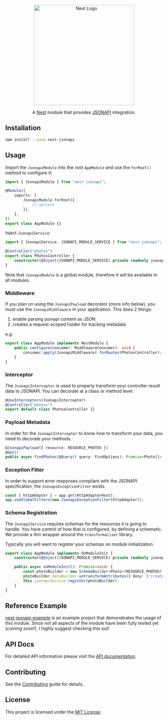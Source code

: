 <p align="center">
  <a href="http://nestjs.com"><img src="https://nestjs.com/img/logo_text.svg" alt="Nest Logo" width="320" /></a>
</p>

<p align="center">
  A <a href="https://github.com/nestjs/nest">Nest</a> module that provides <a href="https://jsonapi.org/">JSONAPI</a> integration.
</p>

## Installation

```bash
npm install --save nest-jsonapi
```

## Usage

Import the `JsonapiModule` into the root `AppModule` and use the `forRoot()` method to configure it:

```typescript
import { JsonapiModule } from "nest-jsonapi";

@Module({
    imports: [
        JsonapiModule.forRoot({
            // options
        }),
    ],
})
export class AppModule {}
```

Inject `JsonapiService`:

```typescript
import { JsonapiService, JSONAPI_MODULE_SERVICE } from "nest-jsonapi";

@Controller("photos")
export class PhotosController {
    constructor(@Inject(JSONAPI_MODULE_SERVICE) private readonly jsonapiService: JsonapiService) {}
}
```

Note that `JsonapiModule` is a global module, therefore it will be available in all modules.

### Middleware

If you plan on using the `JsonapiPayload` decorator (more info below), you must use the `JsonapiMiddleware` in your application. This does 2 things:

1. enable parsing jsonapi content as JSON
2. creates a request-scoped holder for tracking metadata

e.g.

```typescript
export class AppModule implements NestModule {
    public configure(consumer: MiddlewareConsumer): void {
        consumer.apply(JsonapiMiddleware).forRoutes(PhotosController);
    }
}
```

### Interceptor

The `JsonapiInterceptor` is used to properly transform your controller result data to JSONAPI. You can decorate at a class or method level:

```typescript
@UseInterceptors(JsonapiInterceptor)
@Controller("photos")
export default class PhotosController {}
```

### Payload Metadata

In order for the `JsonapiInterceptor` to know _how_ to transform your data, you need to decorate your methods.

```typescript
@JsonapiPayload({ resource: RESOURCE_PHOTOS })
@Get()
public async findPhotos(@Query() query: FindOptions): Promise<Photo[]>
```

### Exception Filter

In order to support error responses compliant with the JSONAPI specification, the `JsonapiExceptionFilter` exists.

```typescript
const { httpAdapter } = app.get(HttpAdapterHost);
app.useGlobalFilters(new JsonapiExceptionFilter(httpAdapter));
```

### Schema Registration

The `JsonapiService` requires schemas for the resources it is going to handle. You have control of how that is configured, by defining a schematic. We provide a thin wrapper around the `transformalizer` library.

Typically you will want to register your schemas on module initialization.

```typescript
export class AppModule implements OnModuleInit {
    constructor(@Inject(JSONAPI_MODULE_SERVICE) private readonly jsonapiService: JsonapiService) {}

    public async onModuleInit(): Promise<void> {
        const photoBuilder = new SchemaBuilder<Photo>(RESOURCE_PHOTOS);
        photoBuilder.dataBuilder.untransformAttributes({ deny: ["createdAt", "updatedAt"] });
        this.jsonapiService.register(photoBuilder);
    }
}
```

## Reference Example

[nest-jsonapi-example](https://github.com/tzellman/nest-jsonapi-example) is an example project that demonstrates the usage of this module. Since not all aspects of the module have been fully tested yet (coming soon!), I highly suggest checking this out!

## API Docs

For detailed API information please visit the [API documentation](https://tzellman.github.io/nest-jsonapi/index.html).

## Contributing

See the [Contributing](CONTRIBUTING.md) guide for details.

## License

This project is licensed under the [MIT License](LICENSE.md).
